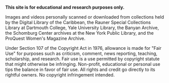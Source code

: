 **This site is for educational and research purposes only.**

Images and videos personally scanned or downloaded from collections held by the Digital Library of the Caribbean, the Rauner Special Collections Library at Dartmouth College, Yale University Library, the Banyan Archive, the Schomburg Center archives at the New York Public Library, and the ProQuest Women's Magazine Archive.

Under Section 107 of the Copyright Act in 1976, allowance is made for "Fair Use" for purposes such as criticism, comment, news reporting, teaching, scholarship, and research. Fair use is a use permitted by copyright statute that might otherwise be infringing. Non-profit, educational or personal use tips the balance in favor of fair use. All rights and credit go directly to its rightful owners. No copyright infringement intended.